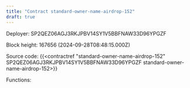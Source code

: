 ```yaml
---
title: "Contract standard-owner-name-airdrop-152"
draft: true
---
```

Deployer: SP2QEZ06AGJ3RKJPBV14SY1V5BBFNAW33D96YPGZF


 



Block height: 167656 (2024-09-28T08:48:15.000Z)

Source code: {{<contractref "standard-owner-name-airdrop-152" SP2QEZ06AGJ3RKJPBV14SY1V5BBFNAW33D96YPGZF standard-owner-name-airdrop-152>}}

Functions:


